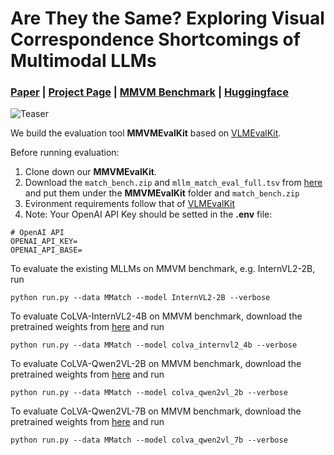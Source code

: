 # Are They the Same? Exploring Visual Correspondence Shortcomings of Multimodal LLMs

### [Paper](https://arxiv.org/abs/***) | [Project Page](https://zhouyiks.github.io/***) | [MMVM Benchmark](https://huggingface.co/zhouyik/MMVMBench) | [Huggingface](https://huggingface.co/zhouyik/colva_internvl2_4b)

![Teaser](imgs/benchmark_00.png)

We build the evaluation tool **MMVMEvalKit** based on [VLMEvalKit](https://github.com/open-compass/VLMEvalKit).

Before running evaluation: 

1. Clone down our **MMVMEvalKit**.
2. Download the `match_bench.zip` and `mllm_match_eval_full.tsv` from [here](https://huggingface.co/zhouyik/MMVMBench) and put them under the **MMVMEvalKit** folder and `match_bench.zip`
3. Evironment requirements follow that of [VLMEvalKit](https://github.com/open-compass/VLMEvalKit)
4. Note: Your OpenAI API Key should be setted in the **.env** file:
```
# OpenAI API
OPENAI_API_KEY=
OPENAI_API_BASE=
```

To evaluate the existing MLLMs on MMVM benchmark, e.g. InternVL2-2B, run
```
python run.py --data MMatch --model InternVL2-2B --verbose
```

To evaluate CoLVA-InternVL2-4B on MMVM benchmark, download the pretrained weights from [here](https://huggingface.co/zhouyik/colva_ablation) and run
```
python run.py --data MMatch --model colva_internvl2_4b --verbose
```

To evaluate CoLVA-Qwen2VL-2B on MMVM benchmark, download the pretrained weights from [here](https://huggingface.co/zhouyik/colva_ablation) and run
```
python run.py --data MMatch --model colva_qwen2vl_2b --verbose
```

To evaluate CoLVA-Qwen2VL-7B on MMVM benchmark, download the pretrained weights from [here](https://huggingface.co/zhouyik/colva_ablation) and run
```
python run.py --data MMatch --model colva_qwen2vl_7b --verbose
```
